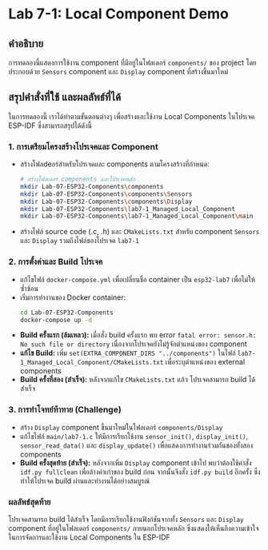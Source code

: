 # Lab 7-1: Local Component Demo

## คำอธิบาย
การทดลองนี้แสดงการใช้งาน component ที่มีอยู่ในโฟลเดอร์ `components/` ของ project โดยประกอบด้วย `Sensors` component และ `Display` component ที่สร้างขึ้นมาใหม่

## สรุปคำสั่งที่ใช้ และผลลัพธ์ที่ได้

ในการทดลองนี้ เราได้ทำตามขั้นตอนต่างๆ เพื่อสร้างและใช้งาน Local Components ในโปรเจค ESP-IDF ซึ่งสามารถสรุปได้ดังนี้

### 1. การเตรียมโครงสร้างโปรเจคและ Component
- สร้างโฟลdeอร์สำหรับโปรเจคและ components ตามโครงสร้างที่กำหนด:
  ```bash
  # สร้างโฟลเดอร์ components และโปรเจคหลัก
  mkdir Lab-07-ESP32-Components\components
  mkdir Lab-07-ESP32-Components\components\Sensors
  mkdir Lab-07-ESP32-Components\components\Display
  mkdir Lab-07-ESP32-Components\lab7-1_Managed_Local_Component
  mkdir Lab-07-ESP32-Components\lab7-1_Managed_Local_Component\main
  ```
- สร้างไฟล์ source code (.c, .h) และ `CMakeLists.txt` สำหรับ component `Sensors` และ `Display` รวมถึงไฟล์ของโปรเจค `lab7-1`

### 2. การตั้งค่าและ Build โปรเจค
- แก้ไขไฟล์ `docker-compose.yml` เพื่อเปลี่ยนชื่อ container เป็น `esp32-lab7` เพื่อไม่ให้ซ้ำซ้อน
- เริ่มการทำงานของ Docker container:
  ```bash
  cd Lab-07-ESP32-Components
  docker-compose up -d
  ```
- **Build ครั้งแรก (ล้มเหลว):** เมื่อสั่ง build ครั้งแรก พบ error `fatal error: sensor.h: No such file or directory` เนื่องจากโปรเจคยังไม่รู้จักตำแหน่งของ component
- **แก้ไข Build:** เพิ่ม `set(EXTRA_COMPONENT_DIRS "../components")` ในไฟล์ `lab7-1_Managed_Local_Component/CMakeLists.txt` เพื่อระบุตำแหน่งของ external components
- **Build ครั้งที่สอง (สำเร็จ):** หลังจากแก้ไข `CMakeLists.txt` แล้ว โปรเจคสามารถ build ได้สำเร็จ

### 3. การทำโจทย์ท้าทาย (Challenge)
- สร้าง `Display` component ขึ้นมาใหม่ในโฟลเดอร์ `components/Display`
- แก้ไขไฟล์ `main/lab7-1.c` ให้มีการเรียกใช้งาน `sensor_init()`, `display_init()`, `sensor_read_data()` และ `display_update()` เพื่อแสดงการทำงานร่วมกันของทั้งสอง components
- **Build ครั้งสุดท้าย (สำเร็จ):** หลังจากเพิ่ม `Display` component เข้าไป พบว่าต้องใช้คำสั่ง `idf.py fullclean` เพื่อล้างค่าเก่าของ build ก่อน จากนั้นจึงสั่ง `idf.py build` อีกครั้ง ซึ่งทำให้โปรเจค build ผ่านและทำงานได้อย่างสมบูรณ์

### ผลลัพธ์สุดท้าย
โปรเจคสามารถ build ได้สำเร็จ โดยมีการเรียกใช้งานฟังก์ชันจากทั้ง `Sensors` และ `Display` component ที่อยู่ในโฟลเดอร์ `components/` ภายนอกโปรเจคหลัก ซึ่งแสดงให้เห็นถึงความเข้าใจในการจัดการและใช้งาน Local Components ใน ESP-IDF
